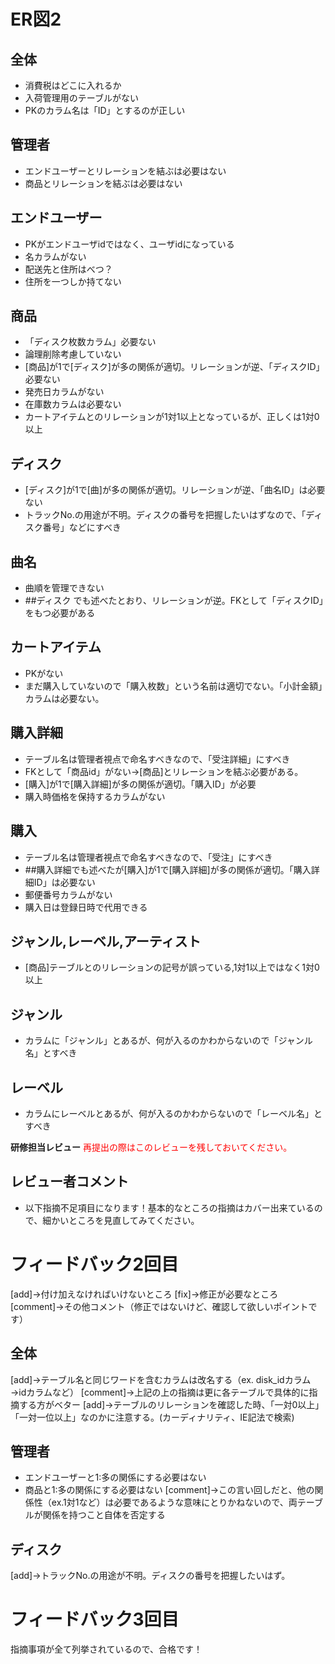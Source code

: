 # ER図2
## 全体
- 消費税はどこに入れるか
- 入荷管理用のテーブルがない
- PKのカラム名は「ID」とするのが正しい

## 管理者
- エンドユーザーとリレーションを結ぶは必要はない
- 商品とリレーションを結ぶは必要はない

## エンドユーザー
- PKがエンドユーザidではなく、ユーザidになっている
- 名カラムがない
- 配送先と住所はべつ？
- 住所を一つしか持てない

## 商品
- 「ディスク枚数カラム」必要ない
- 論理削除考慮していない
- [商品]が1で[ディスク]が多の関係が適切。リレーションが逆、「ディスクID」必要ない
- 発売日カラムがない
- 在庫数カラムは必要ない
- カートアイテムとのリレーションが1対1以上となっているが、正しくは1対0以上

## ディスク
- [ディスク]が1で[曲]が多の関係が適切。リレーションが逆、「曲名ID」は必要ない
- トラックNo.の用途が不明。ディスクの番号を把握したいはずなので、「ディスク番号」などにすべき

## 曲名
- 曲順を管理できない
- ##ディスク でも述べたとおり、リレーションが逆。FKとして「ディスクID」をもつ必要がある

## カートアイテム
- PKがない
- まだ購入していないので「購入枚数」という名前は適切でない。「小計金額」カラムは必要ない。

## 購入詳細
- テーブル名は管理者視点で命名すべきなので、「受注詳細」にすべき
- FKとして「商品id」がない→[商品]とリレーションを結ぶ必要がある。
- [購入]が1で[購入詳細]が多の関係が適切。「購入ID」が必要
- 購入時価格を保持するカラムがない

## 購入
- テーブル名は管理者視点で命名すべきなので、「受注」にすべき
- ##購入詳細でも述べたが[購入]が1で[購入詳細]が多の関係が適切。「購入詳細ID」は必要ない
- 郵便番号カラムがない
- 購入日は登録日時で代用できる

## ジャンル,レーベル,アーティスト
- [商品]テーブルとのリレーションの記号が誤っている,1対1以上ではなく1対0以上

## ジャンル
- カラムに「ジャンル」とあるが、何が入るのかわからないので「ジャンル名」とすべき

## レーベル
- カラムにレーベルとあるが、何が入るのかわからないので「レーベル名」とすべき



**研修担当レビュー**
<font color="Red">再提出の際はこのレビューを残しておいてください。</font>

## レビュー者コメント
- 以下指摘不足項目になります！基本的なところの指摘はカバー出来ているので、細かいところを見直してみてください。


# フィードバック2回目

[add]→付け加えなければいけないところ
[fix]→修正が必要なところ
[comment]→その他コメント（修正ではないけど、確認して欲しいポイントです）

## 全体
[add]→テーブル名と同じワードを含むカラムは改名する（ex. disk_idカラム→idカラムなど）
[comment]→上記の上の指摘は更に各テーブルで具体的に指摘する方がベター
[add]→テーブルのリレーションを確認した時、「一対0以上」「一対一位以上」なのかに注意する。(カーディナリティ、IE記法で検索)


## 管理者
- エンドユーザーと1:多の関係にする必要はない
- 商品と1:多の関係にする必要はない
[comment]→この言い回しだと、他の関係性（ex.1対1など）は必要であるような意味にとりかねないので、両テーブルが関係を持つこと自体を否定する


## ディスク
[add]→トラックNo.の用途が不明。ディスクの番号を把握したいはず。

# フィードバック3回目
指摘事項が全て列挙されているので、合格です！
